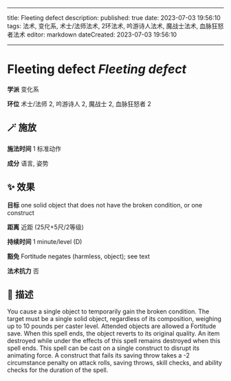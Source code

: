 
---
title: Fleeting defect
description: 
published: true
date: 2023-07-03 19:56:10
tags: 法术, 变化系, 术士/法师法术, 2环法术, 吟游诗人法术, 魔战士法术, 血脉狂怒者法术
editor: markdown
dateCreated: 2023-07-03 19:56:10

---

# **Fleeting defect** *Fleeting defect*

**学派** 变化系 

**环位** 术士/法师 2, 吟游诗人 2, 魔战士 2, 血脉狂怒者 2

## 🪄 施放

**施法时间** 1 标准动作

**成分** 语言, 姿势

## ✨ 效果 

**目标** one solid object that does not have the broken condition, or one construct 

**距离** 近距 (25尺+5尺/2等级)  

**持续时间** 1 minute/level (D) 

**豁免** Fortitude negates (harmless, object); see text

**法术抗力** 否

## 📖 描述

You cause a single object to temporarily gain the broken condition. The target must be a single solid object, regardless of its composition, weighing up to 10 pounds per caster level. Attended objects are allowed a Fortitude save. When this spell ends, the object reverts to its original quality. An item destroyed while under the effects of this spell remains destroyed when this spell ends.  This spell can be cast on a single construct to disrupt its animating force. A construct that fails its saving throw takes a -2 circumstance penalty on attack rolls, saving throws, skill checks, and ability checks for the duration of the spell.
    